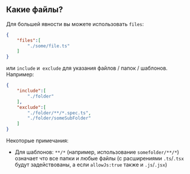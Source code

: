 ## Какие файлы?

Для большей явности вы можете использовать `files`:

```json
{
    "files":[
        "./some/file.ts"
    ]
}
```

или `include` и` exclude` для указания файлов / папок / шаблонов. Например:


```json
{
    "include":[
        "./folder"
    ],
    "exclude":[
        "./folder/**/*.spec.ts",
        "./folder/someSubFolder"
    ]
}
```

Некоторые примечания:

* Для шаблонов: `**/*` (например, использованиe `somefolder/**/*`) означает что все папки и любые файлы (c расширениями `.ts`/`.tsx` будут задействованы, а если `allowJs:true` также и `.js`/`.jsx`)
